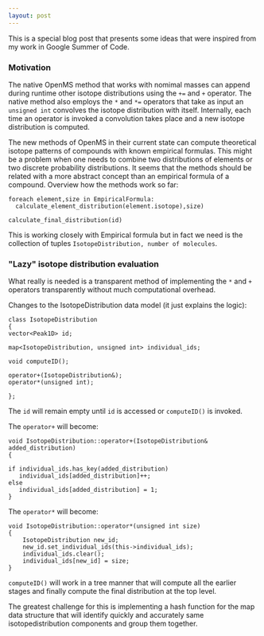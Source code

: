```yaml
---
layout: post
---
```


This is a special blog post that presents some ideas that were inspired from my work in Google Summer of Code.

### Motivation

The native OpenMS method that works with nomimal masses can append during runtime other isotope distributions using the `+=` and `+` operator. 
The native method also employs the `*` and `*=` operators that take as input an `unsigned int` convolves the isotope distribution with itself. 
Internally, each time an operator is invoked a convolution takes place and a new isotope distribution is computed.

The new methods of OpenMS in their current state can compute theoretical isotope patterns of compounds with known empirical formulas.
This might be a problem when one needs to combine two distributions of elements or two discrete probability distributions.
It seems that the methods should be related with a more abstract concept than an empirical formula of a compound.
Overview how the methods work so far:
```
foreach element,size in EmpiricalFormula:
  calculate_element_distribution(element.isotope),size)

calculate_final_distribution(id)

```

This is working closely with Empirical formula but in fact we need is the collection of tuples `IsotopeDistribution, number of molecules`.


### "Lazy" isotope distribution evaluation

What really is needed is a transparent method of implementing the `*` and `+` operators transparently without much computational overhead.

Changes to the IsotopeDistribution data model (it just explains the logic):

```
class IsotopeDistribution
{
vector<Peak1D> id;

map<IsotopeDistribution, unsigned int> individual_ids;

void computeID();

operator+(IsotopeDistribution&);
operator*(unsigned int);

};

```

The `id` will remain empty until `id` is accessed or `computeID()` is invoked.

The `operator+` will become:

```
void IsotopeDistribution::operator+(IsotopeDistribution& added_distribution)
{

if individual_ids.has_key(added_distribution)
   individual_ids[added_distribution]++;
else
   individual_ids[added_distribution] = 1;
}

```

The `operator*` will become:

```
void IsotopeDistribution::operator*(unsigned int size)
{
    IsotopeDistribution new_id;
    new_id.set_individual_ids(this->individual_ids);
    individual_ids.clear();
    individual_ids[new_id] = size;
}

```

`computeID()` will work in a tree manner that will compute all the earlier stages and finally compute the final distribution at the top level.


The greatest challenge for this is implementing a hash function for the map data structure that will identify quickly and accurately same isotopedistribution components and group them together.








